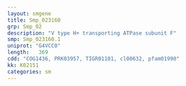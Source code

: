 ```yaml
---
layout: smgene
title: Smp_023160
grp: Smp_02
description: "V type H+ transporting ATPase subunit F"
smp: Smp_023160.1
uniprot: "G4VCC0"
length:   369
cdd: "COG1436, PRK03957, TIGR01101, cl00632, pfam01990"
kk: K02151
categories: sm
---
```

